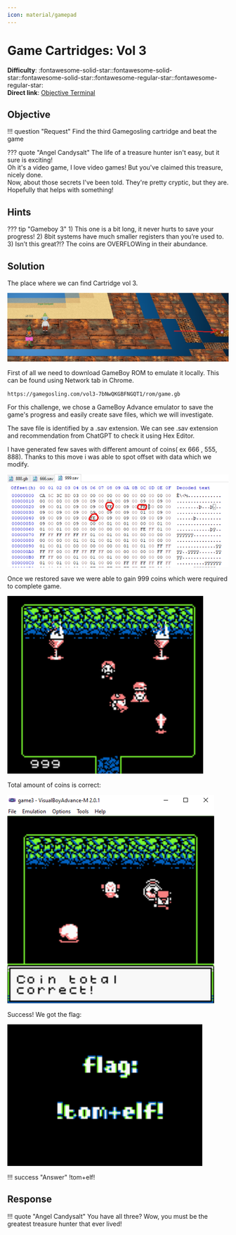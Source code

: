 ```yaml
---
icon: material/gamepad
---
```


# Game Cartridges: Vol 3

**Difficulty**: :fontawesome-solid-star::fontawesome-solid-star::fontawesome-solid-star::fontawesome-regular-star::fontawesome-regular-star:<br/>
**Direct link**: [Objective Terminal](https://gamegosling.com/vol3-7bNwQKGBFNGQT1/index.html)

## Objective

!!! question "Request"
    Find the third Gamegosling cartridge and beat the game

??? quote "Angel Candysalt"
    The life of a treasure hunter isn't easy, but it sure is exciting!<br/>
    Oh it's a video game, I love video games! But you've claimed this treasure, nicely done.<br/>
    Now, about those secrets I've been told. They're pretty cryptic, but they are. Hopefully that helps with something!<br/>

## Hints

??? tip "Gameboy 3"
    1) This one is a bit long, it never hurts to save your progress! 2) 8bit systems have much smaller registers than you’re used to. 3) Isn’t this great?!? The coins are OVERFLOWing in their abundance.


## Solution

The place where we can find Cartridge vol 3.

![Location](../img/objectives/o10/cartidge3.png)

First of all we need to download GameBoy ROM to emulate it locally. This can be found using Network tab in Chrome.
```
https://gamegosling.com/vol3-7bNwQKGBFNGQT1/rom/game.gb
```

For this challenge, we chose a GameBoy Advance emulator to save the game's progress and easily create save files, which we will investigate.

The save file is identified by a .sav extension. We can see .sav extension and recommendation from ChatGPT to check it using Hex Editor.

I have generated few saves with different amount of coins( ex 666 , 555, 888). Thanks to this move i was able to spot offset with data which we modify.

![Location](../img/objectives/o10/hex.png)

Once we restored save we were able to gain 999 coins which were required to complete game.

![999 points](../img/objectives/o10/restored.png)

Total amount of coins is correct:

![Coins](../img/objectives/o10/coins.png)

Success! We got the flag:

![Coins](../img/objectives/o10/flag.png)

!!! success "Answer"
    !tom+elf!

## Response

!!! quote "Angel Candysalt"
    You have all three? Wow, you must be the greatest treasure hunter that ever lived!
